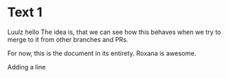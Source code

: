# Text 1

Luulz hello
The idea is, that we can see how this behaves when we try to merge to it from other branches and PRs.

For now, this is the document in its entirety. Roxana is awesome.

Adding a line
